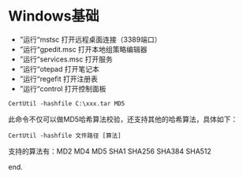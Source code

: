 # Windows基础

- ”运行“mstsc 打开远程桌面连接（3389端口）
- ”运行“gpedit.msc 打开本地组策略编辑器
- ”运行“services.msc 打开服务
- ”运行“otepad 打开笔记本
- ”运行“regefit 打开注册表
- ”运行“control 打开控制面板



`CertUtil -hashfile C:\xxx.tar MD5`

此命令不仅可以做MD5哈希算法校验，还支持其他的哈希算法，具体如下：

`CertUtil -hashfile 文件路径 [算法]`

支持的算法有：MD2 MD4 MD5 SHA1 SHA256 SHA384 SHA512



end.
